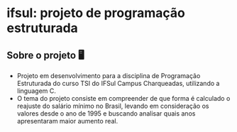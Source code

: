 # ifsul: projeto de programação estruturada

## Sobre o projeto :desktop_computer:	

- Projeto em desenvolvimento para a disciplina de Programação Estruturada do curso TSI do IFSul Campus Charqueadas, utilizando a linguagem C. 
- O tema do projeto consiste em compreender de que forma é calculado o reajuste do salário mínimo no Brasil, levando em consideração os valores desde o ano de 1995 e buscando analisar quais anos apresentaram maior aumento real.
